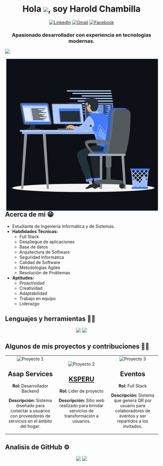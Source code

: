 <h1 align="center">Hola <img src="https://media.giphy.com/media/hvRJCLFzcasrR4ia7z/giphy.gif" width="35">, soy Harold Chambilla</h1>
<p align="center">
  <a href="https://www.linkedin.com/in/harold-chambilla-ramos-3a7379172/" target="_blank"><img src="https://img.shields.io/badge/LinkedIn-%230077B5.svg?&style=flat-square&logo=linkedin&logoColor=white" alt="LinkedIn"></a>
  <a href="mailto:haroldchambillaramos@gmail.com" target="_blank"><img src="https://img.shields.io/badge/Gmail-D14836?.svg%?&style=flat-square&logo=gmail&logoColor=white" alt="Gmail"></a>
  <a href="https://www.facebook.com/haroldangel.chambillaramos/" target="_blank"><img src="https://img.shields.io/badge/Facebook-%231877F2.svg?&style=flat-square&logo=facebook&logoColor=white" alt="Facebook"></a>
</p>
<h3 align="center">Apasionado desarrollador con experiencia en tecnologías modernas.</h3>


 <a href="https://github.com/DenverCoder1/readme-typing-svg"><img src="https://readme-typing-svg.herokuapp.com?lines=Ingeniería+Informática+y+de+Sistemas;Desarrollador+Web;Siempre+aprendiendo+nuevas+tecnologías&center=true&width=1000&height=30"></a>

<p><img align="right" src="https://raw.githubusercontent.com/SubhadeepZilong/SubhadeepZilong/main/icons/animation_500_kxa883sd.gif" alt="SubhadeepZilong" /></p>

## Acerca de mi :grin:
<ul>
  <li>Estudiante de Ingeniería Informática y de Sistemas.</li>
  <li>
    <strong>Habilidades Técnicas:</strong>
    <ul>
      <li>Full Stack</li>
      <li>Despliegue de aplicaciones</li>
      <li>Base de datos</li>
      <li>Arquitectura de Software</li>
      <li>Seguridad Informática</li>
      <li>Calidad de Software</li>
      <li>Metodologías Ágiles</li>
      <li>Resolución de Problemas</li>
    </ul>
  </li>
  <li>
    <strong>Aptitudes:</strong>
    <ul>
      <li>Proactividad</li>
      <li>Creatividad</li>
      <li>Adaptabilidad</li>
      <li>Trabajo en equipo</li>
      <li>Liderazgo</li>
    </ul>
  </li>
</ul>

## Lenguajes y herramientas :man_technologist:

<p align="center"> 
  <a href="https://skillicons.dev"><img src="https://skillicons.dev/icons?i=php,symfony,laravel,cs,dotnet,mongodb,postgres,mysql,html,css,js,bootstrap,vue,react,vscode" /></a>
  <a align="center" href="https://skillicons.dev"><img src="https://skillicons.dev/icons?i=visualstudio,github,git,linux,postman,webpack" /></a>
</p>

## Algunos de mis proyectos y contribuciones :man_office_worker:
<table>
  <tr>
    <td align="center" width="33%">
      <img src="https://i.imgur.com/g93w8HU.png" alt="Proyecto 1">
      <h2>Asap Services</h2>
      <p><strong>Rol:</strong> Desarrollador Backend</p>
      <p><strong>Descripción:</strong> Sistema diseñado para conectar a usuarios con proveedores de servicios en el ámbito del hogar.</p>
    </td>
    <td align="center" width="34%">
      <img src="https://i.imgur.com/P4NHqKz.png" alt="Proyecto 2">
      <h2><a href="https://www.ksperu.com/">KSPERU</a></h2>
      <p><strong>Rol:</strong> Lider de proyecto</p>
      <p><strong>Descripción:</strong> Sitio web realizado para brindar servicios de transformación a usuarios.</p>
    </td>
    <td align="center" width="33%">
      <img src="https://i.imgur.com/tHB1ElU.png" alt="Proyecto 3">
      <h2>Eventos</h2>
      <p><strong>Rol:</strong> Full Stack</p>
      <p><strong>Descripción:</strong> Sistema que genera QR por usuario para colaboradores de eventos y ser repartidos a los invitados.</p>
    </td>
  </tr>
</table>

## Analisis de GitHub ⚙️
<p align="center">
  <img height="180em" src="https://github-readme-stats-eight-theta.vercel.app/api?username=harolditoc&show_icons=true&theme=algolia&include_all_commits=true&count_private=true"/>
  <img height="180em" src="https://github-readme-stats-eight-theta.vercel.app/api/top-langs/?username=harolditoc&layout=compact&langs_count=8&theme=algolia"/>
</p>


